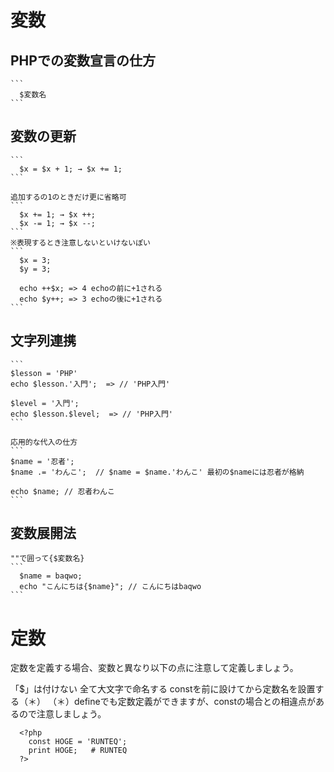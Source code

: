 # 変数

  ## PHPでの変数宣言の仕方

    ```
      $変数名
    ```

  ## 変数の更新

    ```
      $x = $x + 1; → $x += 1;
    ```

    追加するの1のときだけ更に省略可
    ```
      $x += 1; → $x ++;
      $x -= 1; → $x --;
    ```
    ※表現するとき注意しないといけないぽい
    ```
      $x = 3;
      $y = 3;

      echo ++$x; => 4 echoの前に+1される
      echo $y++; => 3 echoの後に+1される
    ```

  ## 文字列連携
    ```
    $lesson = 'PHP'
    echo $lesson.'入門';  => // 'PHP入門'

    $level = '入門';
    echo $lesson.$level;  => // 'PHP入門'
    ```

    応用的な代入の仕方
    ```
    $name = '忍者';
    $name .= 'わんこ';  // $name = $name.'わんこ' 最初の$nameには忍者が格納

    echo $name; // 忍者わんこ
    ```

  ## 変数展開法
    ""で囲って{$変数名}
    ```
      $name = baqwo;
      echo "こんにちは{$name}"; // こんにちはbaqwo
    ```
# 定数
  定数を定義する場合、変数と異なり以下の点に注意して定義しましょう。

  「$」は付けない
  全て大文字で命名する
  constを前に設けてから定数名を設置する（＊）
  （＊）defineでも定数定義ができますが、constの場合との相違点があるので注意しましょう。

  ```
    <?php
      const HOGE = 'RUNTEQ';
      print HOGE;   # RUNTEQ
    ?>
  ```